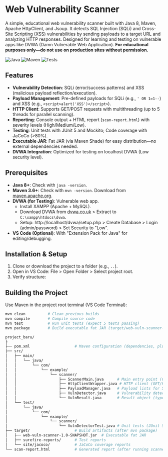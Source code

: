 # Web Vulnerability Scanner

A simple, educational web vulnerability scanner built with Java 8, Maven, Apache HttpClient, and Jsoup. It detects SQL Injection (SQLi) and Cross-Site Scripting (XSS) vulnerabilities by sending payloads to a target URL and analyzing HTTP responses. Designed for learning and testing on vulnerable apps like DVWA (Damn Vulnerable Web Application). **For educational purposes only—do not use on production sites without permission.**

![Java](https://img.shields.io/badge/Java-8-blue) ![Maven](https://img.shields.io/badge/Maven-3.6%2B-orange) ![Tests](https://img.shields.io/badge/Tests-Passing-brightgreen)

## Features
- **Vulnerability Detection**: SQLi (error/success patterns) and XSS (malicious payload reflection/execution).
- **Payload Management**: Pre-defined payloads for SQLi (e.g., `' OR 1=1--`) and XSS (e.g., `<script>alert('XSS')</script>`).
- **HTTP Client**: Supports GET/POST requests with multithreading (up to 5 threads for parallel scanning).
- **Reporting**: Console output + HTML report (`scan-report.html`) with severity levels (High/Medium/Low).
- **Testing**: Unit tests with JUnit 5 and Mockito; Code coverage with JaCoCo (>80%).
- **Executable JAR**: Fat JAR (via Maven Shade) for easy distribution—no external dependencies needed.
- **DVWA Integration**: Optimized for testing on localhost DVWA (Low security level).

## Prerequisites
- **Java 8+**: Check with `java -version`.
- **Maven 3.6+**: Check with `mvn -version`. Download from [maven.apache.org](https://maven.apache.org/).
- **DVWA (for Testing)**: Vulnerable web app.
  - Install XAMPP (Apache + MySQL).
  - Download DVWA from [dvwa.co.uk](https://dvwa.co.uk/) > Extract to `C:\xampp\htdocs\dvwa`.
  - Setup: http://localhost/dvwa/setup.php > Create Database > Login (admin/password) > Set Security to "Low".
- **VS Code (Optional)**: With "Extension Pack for Java" for editing/debugging.

## Installation & Setup
1. Clone or download the project to a folder (e.g., `..`).
2. Open in VS Code: File > Open Folder > Select project root.
3. Verify structure: 

## Building the Project
Use Maven in the project root terminal (VS Code Terminal):
```bash
mvn clean          # Clean previous builds
mvn compile        # Compile source code
mvn test           # Run unit tests (expect 5 tests passing)
mvn package        # Build executable fat JAR (target/web-vuln-scanner-1.0-SNAPSHOT.jar)

project_baru/
├
├── pom.xml                    # Maven configuration (dependencies, plugins)
├── src/
│   ├── main/
│   │   └── java/
│   │       └── com/
│   │           └── example/
│   │               └── scanner/
│   │                   ├── ScannerMain.java      # Main entry point (CLI input, threading)
│   │                   ├── HttpClientWrapper.java # HTTP client (GET/POST, cookies)
│   │                   ├── PayloadManager.java   # Payload lists for SQLi/XSS
│   │                   ├── VulnDetector.java     # Vulnerability detection logic
│   │                   └── VulnResult.java       # Result object (type, severity)
│   └── test/
│       └── java/
│           └── com/
│               └── example/
│                   └── scanner/
│                       └── VulnDetectorTest.java # Unit tests (JUnit 5, Mockito)
├── target/                    # Build artifacts (after mvn package)
│   ├── web-vuln-scanner-1.0-SNAPSHOT.jar  # Executable fat JAR
│   ├── surefire-reports/      # Test reports
│   └── site/jacoco/           # JaCoCo coverage reports
└── scan-report.html           # Generated report (after running scanner)
